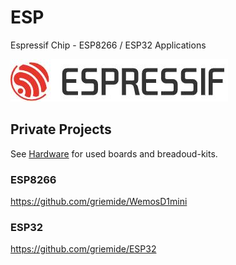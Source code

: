 # ESP
Espressif Chip - ESP8266 / ESP32 Applications

[![logo](images/Espressif-logo.jpg)](https://www.espressif.com/)

## Private Projects

See [Hardware](https://github.com/griemide/Hardware) for used boards and breadoud-kits.

### ESP8266

https://github.com/griemide/WemosD1mini

### ESP32

https://github.com/griemide/ESP32
